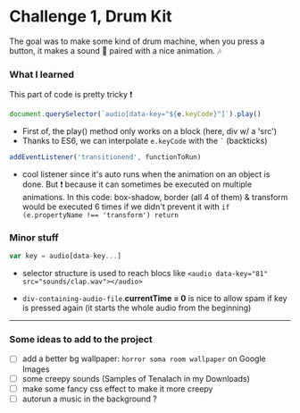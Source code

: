 # Challenge 1, Drum Kit
The goal was to make some kind of drum machine, when you press a button, it makes a sound :musical_note: paired with a nice animation. :notes:

### What I learned
This part of code is pretty tricky :exclamation:
```js
document.querySelector(`audio[data-key="${e.keyCode}"]`).play()
```

+ First of, the play() method only works on a block (here, div w/ a 'src')
+ Thanks to ES6, we can interpolate `e.keyCode` with the `` ` `` (backticks)

```js
addEventListener('transitionend', functionToRun)
```

+ cool listener since it's auto runs when the animation on an object is done.
    But :exclamation: because it can sometimes be executed on multiple animations.
    In this code: box-shadow, border (all 4 of them) & transform would be executed 6 times if we didn't prevent it with `if (e.propertyName !== 'transform') return`

### Minor stuff
```js
var key = audio[data-key...]
```

+ selector structure is used to reach blocs like `<audio data-key="81" src="sounds/clap.wav"></audio>`

+ `div-containing-audio-file`.**currentTime = 0** is nice to allow spam if key is pressed again (it starts the whole audio from the beginning)

---
### Some ideas to add to the project
* [ ] add a better bg wallpaper: `horror soma room wallpaper` on Google Images
* [ ] some creepy sounds (Samples of Tenalach in my Downloads)
* [ ] make some fancy css effect to make it more creepy
* [ ] autorun a music in the background ?
